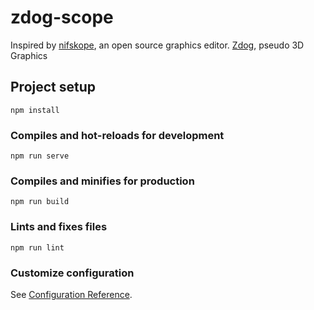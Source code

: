 # zdog-scope
Inspired by [nifskope](http://www.niftools.org/), an open source graphics editor.
[Zdog](https://zzz.dog/), pseudo 3D Graphics 



## Project setup
```
npm install
```

### Compiles and hot-reloads for development
```
npm run serve
```

### Compiles and minifies for production
```
npm run build
```

### Lints and fixes files
```
npm run lint
```

### Customize configuration
See [Configuration Reference](https://cli.vuejs.org/config/).
